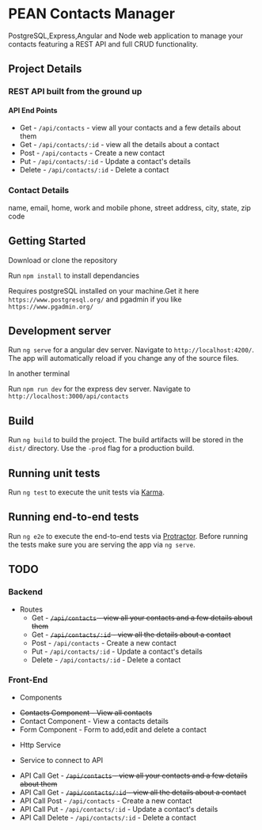 # PEAN Contacts Manager

PostgreSQL,Express,Angular and Node web application to manage your contacts featuring a REST API and full CRUD functionality.

## Project Details

### REST API built from the ground up

#### API End Points

* Get - `/api/contacts` - view all your contacts and a few details about them
* Get - `/api/contacts/:id` - view all the details about a contact 
* Post - `/api/contacts` - Create a new contact
* Put - `/api/contacts/:id` - Update a contact's details
* Delete - `/api/contacts/:id` - Delete a contact

### Contact Details

name,
email,
home, work and mobile phone,
street address,
city,
state,
zip code

## Getting Started

Download or clone the repository

Run `npm install` to install dependancies

Requires postgreSQL installed on your machine.Get it here `https://www.postgresql.org/` and pgadmin if you like `https://www.pgadmin.org/`

## Development server

Run `ng serve` for a angular dev server. Navigate to `http://localhost:4200/`. The app will automatically reload if you change any of the source files.

In another terminal

Run `npm run dev` for the express dev server. Navigate to `http://localhost:3000/api/contacts`

## Build

Run `ng build` to build the project. The build artifacts will be stored in the `dist/` directory. Use the `-prod` flag for a production build.

## Running unit tests

Run `ng test` to execute the unit tests via [Karma](https://karma-runner.github.io).

## Running end-to-end tests

Run `ng e2e` to execute the end-to-end tests via [Protractor](http://www.protractortest.org/).
Before running the tests make sure you are serving the app via `ng serve`.

## TODO

### Backend

* Routes
  - Get - ~~`/api/contacts` - view all your contacts and a few details about them~~
  - Get - ~~`/api/contacts/:id` - view all the details about a contact~~ 
  - Post - `/api/contacts` - Create a new contact
  - Put - `/api/contacts/:id` - Update a contact's details
  - Delete - `/api/contacts/:id` - Delete a contact

### Front-End

* Components 
 - ~~Contacts Component - View all contacts~~
 - Contact Component - View a contacts details
 - Form Component - Form to add,edit and delete a contact

* Http Service
 - Service to connect to API
  * API Call Get - ~~`/api/contacts` - view all your contacts and a few details about them~~
  * API Call Get - ~~`/api/contacts/:id` - view all the details about a contact~~
  * API Call Post - `/api/contacts` - Create a new contact
  * API Call Put - `/api/contacts/:id` - Update a contact's details
  * API Call Delete - `/api/contacts/:id` - Delete a contact

